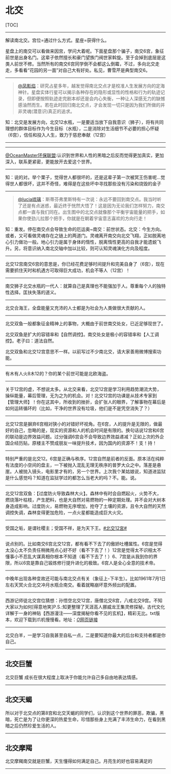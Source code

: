 # 北交

[TOC]

***



解读南北交。宫位=通过什么方式。星座=获得什么。



星盘上的南交可以看做来因宫，学问大着呢。下面星盘那个骗子，南交6宫，象征前世是出身名门。这辈子依然擅长和豪门望族门阀世家斡旋。至于会掉到底层是这类人前世不修。当然所有的南交6宫同学倒不会都这么倒霉，不过，多向北交走走，多看看“花园的另一面”对自己大有好处。私见，曹雪芹是典型南交6。 

***

> [@凤影焰](https://weibo.com/luckyastro?refer_flag=1005055013_)：研究占星多年，越发觉得南北交点才是校准人生发展方向的定海神针。星盘实体行星可以揭示各种存在的隐形或显性的性格和行为的轨迹记录，但即便按照轨迹走完剧本却还是会内心失衡，一种让人深感无力的缺憾感油然而生。若在此时回归南北交点，才会发现一切只是因为我们所做的并非灵魂(潜意识)真正的追求。 

知：北交是发展方向，北交12水瓶，一是要适当放下自我意识（狮子），将有共同理想的群体目标作为今生目标（水瓶），二是消除对生活细节不必要的担心怀疑（6宫），信任和投入人生，致力于慈悲奉献（12宫）



***







***

[@OceanMaster环保联盟](https://weibo.com/n/OceanMaster环保联盟?from=feed&loc=at):认识到世界和人性的黑暗之后反而觉得更加真实，更加深入，联系更紧密，更能放开去爱这个世界。

***

知：说的对。举个栗子，觉得世人都很坏的，还是这辈子第一次被冥王伤害呢…觉得世人都很坏，这并不奇怪，难得是在这些坏中寻找那些没有污染和烧毁的金子



***

> [@lucia琉璃](https://weibo.com/lucialuford?refer_flag=1005055013_)：斯蒂芬弗里斯特有一次说：永远不要回到南交点。我当时听了还是有点迷惑，最近终于恍然大悟了！这是因为无论我们怎样努力，南交点都一直与我们同在。出生图中的北交点就像那个平衡宇宙能量的把手，如果你使劲儿拉那个把手，你就是在朝着宇宙意志喜欢的方向行走！ 

知：重发。停在南交点会导致生命的厄运奥~南交：前世状态。北交：今生方向。或者，又可看做灵魂存在之链上的两道门。灵魂离开南交向北交飞翔，正如脱离地心引力做功一般。地心引力是属于身体的惰性，脱离惰性更高的自我才能遗蜕飞升。另，将意识纳入南北交轴中加以比较，则可认知灵魂演化方向及程度。



***

北交12宫南交6宫的意思是，你已经花费足够时间提升和完美自身了（6宫），现在需要抓住天时和机遇方可取得巨大成功，机会不等人（12宫）！



***

南交狮子北交水瓶的一代人：就算自己是真理也不能强加于人。尊重每个人的独特性选择。匡扶失落的道义。

***

北交合海王，全盘能量又充沛的人士都是为社会为人类做很大贡献的人。

***

北交双鱼一般都象征金精神上的事物，大概由于前世南交处女，已近足够现世了。

北交双鱼是扩大的容错率和【自然调控】。南交处女是极小的容错率和【人工调控】。老子曰：道法自然。

北交双鱼和北交12宫意思不一样。以前写过不少南北交，请大家善用微博搜索功能。

***

有木有人火8木12的？你的某个前世可能是北欧海盗。

***

关于12宫的虚，不想说太多。从北交来看，北交12宫是学习利用趋势潮流大势，操纵能量，幕后管理，无为之为的机会。对！北交12宫的功课是从技术专家到【管理大师】！你在这其中，所收到的挫折，会扩张人的眼界，了解事物在幕后是如何运转循环的（比如，干净的世界没有垃圾，他们是不是凭空消失了？） 

***

北交12宫是摒弃6宫相对狭小的对错好坏视角。在6宫，人的提升是无限的，做最好的自己，忽略的是，现实的资源和人的机会时间是有限的。换句话说12宫和6宫的联动是边界效益问题。过分强调6宫会不会导致边界效益递减？正如上次的外企国企经历贴，原楼主不赞成朋友一味提升技术，因为国内的资源不！支！持！ 

***

特别严重的是北交12。6宫是正确与秩序。12宫自然是前者的反面。原本活在纯粹有法度的小空间的盘主，一下被抛入混乱无理无秩序的普罗大众之中。落差是悬崖。人被抛入镜头，电影里才有的，另一个世界。上次我个某姑娘说，知道进监狱是什么感觉吗？知道在监狱学过的都怎么当老大的吗？不。能。说。

***

北交12宫双鱼：【过度防火导致森林大火】。森林中有时会自燃起火，火势不大，燃烧落叶枯枝，产生肥料，也是大自然对易燃物的一种定期处理。并不会对大树本身造成影响。过度防火，易燃物无序增加，抢夺了土壤的资源，且令大自然的天然调控失调，森林变得更加危险，一点火星都能造成巨大火灾。

***

受国之垢，是谓社稷主；受国不祥，是为天下王。[#北交12宮#](http://s.weibo.com/weibo/%23北交12宮%23) 

***

说点别的。比如南交6宫北交12宫，都有看不下去了的傲娇吐槽属性。6宫是觉得太没心太不负责任稍微用点心好不好（看不下去了！）12宫是觉得太不识相太不懂事小不忍乱大谋真相你根本不知道（看不下去了！）6、7宫是从我到你的界限，所以6宫是靠自己锻炼修行提升进化的极致。6宫人是全心全意的技术帝。 



***

中晚年出现各种变故还可能与南北交点有关（象征上-下半生）。比如1961年7月1日左右天冥火合北交冲月水瓶合南交。看着就略崩坏意外频出的配置。 



***

西游记师徒北交宫位猜想：孙悟空北交12宫，唐僧北交8宫，八戒北交9宫。不知大家以为如何[得意地笑]P.S.:知更整理了天涯高人挪威龙王集灵修探秘，古代文化详解于一身的神贴【西游漫注——深度揭秘你看不见的玄机】，精彩无比。txt版本，欢迎下载到爪机慢慢看。地址：[*O*网页链接](http://t.cn/8kH2AwB) 



***

北交白羊，一是学习自我甚至自私一点，二是要知道你最大的后台和支持者都是你自己。



****

## 北交巨蟹

北交巨蟹 成长在很大程度上取决于你能允许自己多自由地表达情感。 



***

## 北交天蝎

所以对于北交点的第8宫和北交天蝎的同学们，认识到这个世界的罪恶，欺骗，黑暗，死亡是为了让你更深的热爱生命，珍惜那些身上充满了丰沛生命力，在看到黑暗之后仍然珍爱生活的人。 

***

## 北交摩羯



北交摩羯南交就是巨蟹，天生懂得如何满足自己。月亮生的好也容易满足的



***



